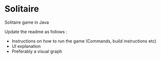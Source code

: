 # Solitaire

Solitaire game in Java

Update the readme as follows : 

- Instructions on how to run the game (Commands, build instructions etc)
- UI explanation
- Preferably a visual graph
